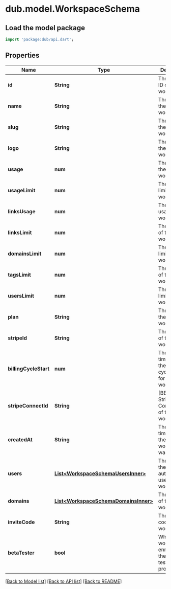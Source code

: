 # dub.model.WorkspaceSchema

## Load the model package
```dart
import 'package:dub/api.dart';
```

## Properties
Name | Type | Description | Notes
------------ | ------------- | ------------- | -------------
**id** | **String** | The unique ID of the workspace. | 
**name** | **String** | The name of the workspace. | 
**slug** | **String** | The slug of the workspace. | 
**logo** | **String** | The logo of the workspace. | 
**usage** | **num** | The usage of the workspace. | 
**usageLimit** | **num** | The usage limit of the workspace. | 
**linksUsage** | **num** | The links usage of the workspace. | 
**linksLimit** | **num** | The links limit of the workspace. | 
**domainsLimit** | **num** | The domains limit of the workspace. | 
**tagsLimit** | **num** | The tags limit of the workspace. | 
**usersLimit** | **num** | The users limit of the workspace. | 
**plan** | **String** | The plan of the workspace. | 
**stripeId** | **String** | The Stripe ID of the workspace. | 
**billingCycleStart** | **num** | The date and time when the billing cycle starts for the workspace. | 
**stripeConnectId** | **String** | [BETA]: The Stripe Connect ID of the workspace. | 
**createdAt** | **String** | The date and time when the workspace was created. | 
**users** | [**List&lt;WorkspaceSchemaUsersInner&gt;**](WorkspaceSchemaUsersInner.md) | The role of the authenticated user in the workspace. | 
**domains** | [**List&lt;WorkspaceSchemaDomainsInner&gt;**](WorkspaceSchemaDomainsInner.md) | The domains of the workspace. | 
**inviteCode** | **String** | The invite code of the workspace. | 
**betaTester** | **bool** | Whether the workspace is enrolled in the beta testing program. | [optional] 

[[Back to Model list]](../README.md#documentation-for-models) [[Back to API list]](../README.md#documentation-for-api-endpoints) [[Back to README]](../README.md)


